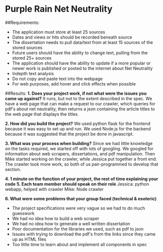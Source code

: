 # Purple Rain Net Neutrality
##Requirements:

- The application must store at least 25 sources
- Dates and views or hits should be recorded beneath source
- The dissertation needs to pull data/text from at least 15 sources of the stored sources
- Future users should have the ability to change text, pulling from the stored 25+ sources
- The application should have the ability to update if a more popular or newer work is published or posted
to the internet about Net Neutrality
- In­depth text analysis
- Do not copy and paste text into the webpage
- For web purposes, add hover and click effects when possible

##Results:
**1. Does your project work, if not what were the issues you came up against?**
It runs, but not to the extent described in the spec. We have a web page that can make a request to our crawler, which queries for pdf's about net neutrality, then returns a json containing the article titles to the web page that displays the titles.
 
**2. How did you build the project?**
We used python flask for the frontend because it was easy to set up and run. We used Node.js for the backend because it was suggested that the project be done in javascript.

**3. What was your process when building?**
Since we had little knowledge on the tasks required, we started off with lots of googling. We googled for information about web scrapers, dissertations, and pdf manipulation. Then Mike started working on the crawler, while Jessica put together a front end. The crawler took more work, so both of us pair-programmed to develop that section. 

**4. 1 minute on the function of your project, the rest of time explaining your code**
**5. Each team member should speak on their role**
Jessica: python webapp, helped with crawler
Mike: Node crawler

**6. What were some problems that your group faced (technical & esoteric)**
- The project specifications were very vague so we had to do much guesswork
- We had no idea how to build a web scraper
- We had no idea how to generate a well written dissertation
- Poor documentation for the libraries we used, such as pdf to json
- Issues with trying to download the pdf's from the links since they came up as HTML files 
- Too little time to learn about and implement all components in spec
